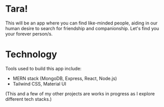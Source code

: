 # Tara!
This will be an app where you can find like-minded people, aiding in our human desire to search for friendship and companionship. Let's find you your forever person/s.

# Technology
Tools used to build this app include:
- MERN stack (MongoDB, Express, React, Node.js)
- Tailwind CSS, Material UI
<!-- - Vercel; eventually, Google Cloud Platform -->

(This and a few of my other projects are works in progress as I explore different tech stacks.)